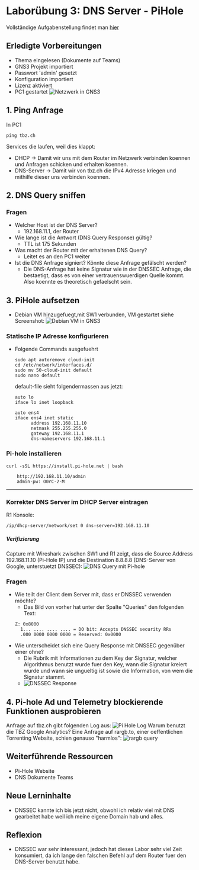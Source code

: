 # Laborübung 3: DNS Server - PiHole

Vollständige Aufgabenstellung findet man [hier](https://gitlab.com/alptbz/m123/-/blob/main/06_DNS/01_DNS%20Server.md)

## Erledigte Vorbereitungen
- Thema eingelesen (Dokumente auf Teams)
- GNS3 Projekt importiert
- Passwort 'admin' gesetzt 
- Konfiguration importiert
- Lizenz aktiviert
- PC1 gestartet
![Netzwerk in GNS3](images/netzwerk.png)
## 1. Ping Anfrage
In PC1
```
ping tbz.ch
```
Services die laufen, weil dies klappt:
- DHCP -> Damit wir uns mit dem Router im Netzwerk verbinden koennen und Anfragen schicken und erhalten koennen.
- DNS-Server -> Damit wir von  tbz.ch die IPv4 Adresse kriegen und mithilfe dieser uns verbinden koennen. 

## 2. DNS Query sniffen

### Fragen

- Welcher Host ist der DNS Server?
  - 192.168.11.1, der Router
- Wie lange ist die Antwort (DNS Query Response) gültig?
  - TTL ist 175 Sekunden
- Was macht der Router mit der erhaltenen DNS Query?
  - Leitet es an den PC1 weiter
- Ist die DNS Anfrage signiert? Könnte diese Anfrage gefälscht werden? 
  - Die DNS-Anfrage hat keine Signatur wie in der DNSSEC Anfrage, die bestaetigt, dass es von einer vertrauenswuerdigen Quelle kommt. Also koennte es theoretisch gefaelscht sein.

## 3. PiHole aufsetzen

- Debian VM hinzugefuegt,mit SW1 verbunden, VM gestartet siehe Screenshot:
![Debian VM in GNS3](images/Netzwerk-Pihole.png)

### Statische IP Adresse konfigurieren
- Folgende Commands ausgefuehrt
  ```
  sudo apt autoremove cloud-init
  cd /etc/network/interfaces.d/
  sudo mv 50-cloud-init default
  sudo nano default
  ```
  default-file sieht folgendermassen aus jetzt:
  ```
  auto lo
  iface lo inet loopback

  auto ens4
  iface ens4 inet static
        address 192.168.11.10
        netmask 255.255.255.0
        gateway 192.168.11.1
        dns-nameservers 192.168.11.1
  ```
### Pi-hole installieren
```
curl -sSL https://install.pi-hole.net | bash
```
```
    http://192.168.11.10/admin
    admin-pw: O0rC-2-M 
```
****
### Korrekter DNS Server im DHCP Server eintragen
R1 Konsole:
```
/ip/dhcp-server/network/set 0 dns-server=192.168.11.10
```
##### Verifizierung
Capture mit Wireshark zwischen SW1 und R1 zeigt, dass die Source Address 192.168.11.10 (Pi-Hole IP) und die Destination 8.8.8.8 (DNS-Server von Google, unterstuetzt DNSSEC):
![DNS Query mit Pi-hole](images/dns-query.png)
### Fragen
- Wie teilt der Client dem Server mit, dass er DNSSEC verwenden möchte?
  - Das Bild von vorher hat unter der Spalte "Queries" den folgenden Text:
  ```
  Z: 0x8000
    1... .... .... .... = DO bit: Accepts DNSSEC security RRs
    .000 0000 0000 0000 = Reserved: 0x0000
  ```
- Wie unterscheidet sich eine Query Response mit DNSSEC gegenüber einer ohne?
  - Die Rubrik mit Informationen zu dem Key der Signatur, welcher Algorithmus benutzt wurde fuer den Key, wann die Signatur kreiert wurde und wann sie ungueltig ist sowie die Information, von wem die Signatur stammt.
  - ![DNSSEC Response](images/dns-answer.png)

## 4. Pi-hole Ad und Telemetry blockierende Funktionen ausprobieren
Anfrage auf tbz.ch gibt folgenden Log aus:
![Pi Hole Log](images/pihole-log.png)
Warum benutzt die TBZ Google Analytics?
 Eine Anfrage auf rargb.to, einer oeffentlichen Torrenting Website, schien genauso "harmlos":
 ![rargb query](images/rargb.png)

## Weiterführende Ressourcen 
 - Pi-Hole Website
 - DNS Dokumente Teams

## Neue Lerninhalte
- DNSSEC kannte ich bis jetzt nicht, obwohl ich relativ viel mit DNS gearbeitet habe weil ich meine eigene Domain hab und alles.

## Reflexion
- DNSSEC war sehr interessant, jedoch hat dieses Labor sehr viel Zeit konsumiert, da ich lange den falschen Befehl auf dem Router fuer den DNS-Server benutzt habe.

